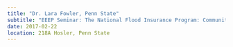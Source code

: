 ```yaml
---
title: "Dr. Lara Fowler, Penn State"
subtitle: "EEEP Seminar: The National Flood Insurance Program: Community Scale­ Impacts of Federal Policies"
date: 2017-02-22
location: 218A Hosler, Penn State
---
```


